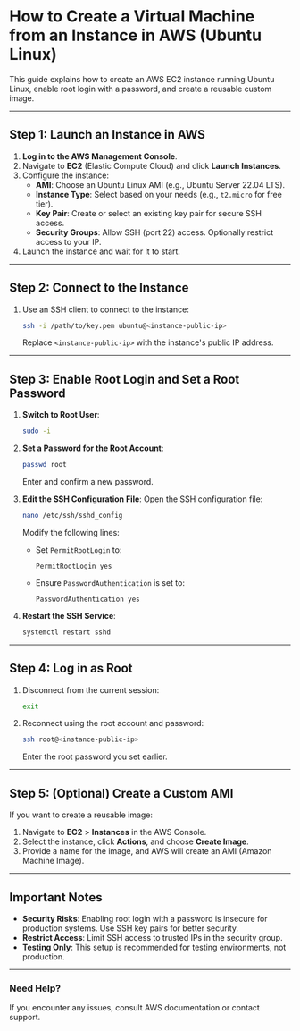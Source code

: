 
# How to Create a Virtual Machine from an Instance in AWS (Ubuntu Linux)

This guide explains how to create an AWS EC2 instance running Ubuntu Linux, enable root login with a password, and create a reusable custom image.

---

## **Step 1: Launch an Instance in AWS**
1. **Log in to the AWS Management Console**.
2. Navigate to **EC2** (Elastic Compute Cloud) and click **Launch Instances**.
3. Configure the instance:
   - **AMI**: Choose an Ubuntu Linux AMI (e.g., Ubuntu Server 22.04 LTS).
   - **Instance Type**: Select based on your needs (e.g., `t2.micro` for free tier).
   - **Key Pair**: Create or select an existing key pair for secure SSH access.
   - **Security Groups**: Allow SSH (port 22) access. Optionally restrict access to your IP.
4. Launch the instance and wait for it to start.

---

## **Step 2: Connect to the Instance**
1. Use an SSH client to connect to the instance:
   ```bash
   ssh -i /path/to/key.pem ubuntu@<instance-public-ip>
   ```
   Replace `<instance-public-ip>` with the instance's public IP address.

---

## **Step 3: Enable Root Login and Set a Root Password**
1. **Switch to Root User**:
   ```bash
   sudo -i
   ```
2. **Set a Password for the Root Account**:
   ```bash
   passwd root
   ```
   Enter and confirm a new password.

3. **Edit the SSH Configuration File**:
   Open the SSH configuration file:
   ```bash
   nano /etc/ssh/sshd_config
   ```
   Modify the following lines:
   - Set `PermitRootLogin` to:
     ```plaintext
     PermitRootLogin yes
     ```
   - Ensure `PasswordAuthentication` is set to:
     ```plaintext
     PasswordAuthentication yes
     ```

4. **Restart the SSH Service**:
   ```bash
   systemctl restart sshd
   ```

---

## **Step 4: Log in as Root**
1. Disconnect from the current session:
   ```bash
   exit
   ```
2. Reconnect using the root account and password:
   ```bash
   ssh root@<instance-public-ip>
   ```
   Enter the root password you set earlier.

---

## **Step 5: (Optional) Create a Custom AMI**
If you want to create a reusable image:
1. Navigate to **EC2** > **Instances** in the AWS Console.
2. Select the instance, click **Actions**, and choose **Create Image**.
3. Provide a name for the image, and AWS will create an AMI (Amazon Machine Image).

---

## **Important Notes**
- **Security Risks**: Enabling root login with a password is insecure for production systems. Use SSH key pairs for better security.
- **Restrict Access**: Limit SSH access to trusted IPs in the security group.
- **Testing Only**: This setup is recommended for testing environments, not production.

---

### **Need Help?**
If you encounter any issues, consult AWS documentation or contact support.
